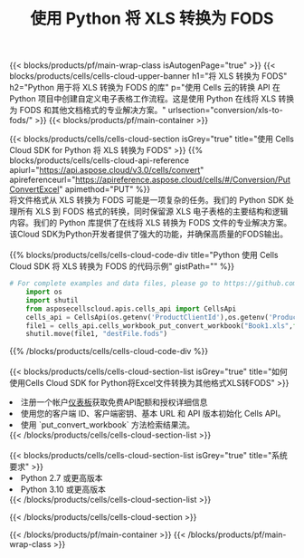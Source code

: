 ﻿---
title: 使用 Python 将 XLS 转换为 FODS
description: 利用Python的Aspose.Cells Cloud SDK将XLS格式文件转换为FODS格式文件。
---
{{< blocks/products/pf/main-wrap-class isAutogenPage="true" >}}
{{< blocks/products/cells/cells-cloud-upper-banner h1="将 XLS 转换为 FODS" h2="Python 用于将 XLS 转换为 FODS 的库" p="使用 Cells 云的转换 API 在 Python 项目中创建自定义电子表格工作流程。这是使用 Python 在线将 XLS 转换为 FODS 和其他文档格式的专业解决方案。" urlsection="conversion/xls-to-fods/" >}}
{{< blocks/products/pf/main-container >}}

{{< blocks/products/cells/cells-cloud-section isGrey="true" title="使用 Cells Cloud SDK for Python 将 XLS 转换为 FODS" >}}
{{% blocks/products/cells/cells-cloud-api-reference apiurl="https://api.aspose.cloud/v3.0/cells/convert" apireferenceurl="https://apireference.aspose.cloud/cells/#/Conversion/PutConvertExcel" apimethod="PUT" %}}
<br/>
将文件格式从 XLS 转换为 FODS 可能是一项复杂的任务。我们的 Python SDK 处理所有 XLS 到 FODS 格式的转换，同时保留源 XLS 电子表格的主要结构和逻辑内容。我们的 Python 库提供了在线将 XLS 转换为 FODS 文件的专业解决方案。该Cloud SDK为Python开发者提供了强大的功能，并确保高质量的FODS输出。
<br/>
<br/>
{{% blocks/products/cells/cells-cloud-code-div title="Python 使用 Cells Cloud SDK 将 XLS 转换为 FODS 的代码示例" gistPath="" %}}
 
```python
# For complete examples and data files, please go to https://github.com/aspose-cells-cloud/aspose-cells-cloud-python/
    import os
    import shutil
    from asposecellscloud.apis.cells_api import CellsApi
    cells_api = CellsApi(os.getenv('ProductClientId'),os.getenv('ProductClientSecret'))
    file1 = cells_api.cells_workbook_put_convert_workbook("Book1.xls",format="fods")
    shutil.move(file1, "destFile.fods")     
```
 
{{% /blocks/products/cells/cells-cloud-code-div %}}
<br/>
<br/>
{{< blocks/products/cells/cells-cloud-section-list isGrey="true" title="如何使用Cells Cloud SDK for Python将Excel文件转换为其他格式XLS转FODS" >}}
<li>注册一个帐户<a href="https://dashboard.aspose.cloud/">仪表板</a>获取免费API配额和授权详细信息</li>
<li>使用您的客户端 ID、客户端密钥、基本 URL 和 API 版本初始化 Cells API。</li>
<li>使用 `put_convert_workbook` 方法检索结果流。</li>
{{< /blocks/products/cells/cells-cloud-section-list >}}
<br/>
<br/>
{{< blocks/products/cells/cells-cloud-section-list isGrey="true" title="系统要求" >}}
<li>Python 2.7 或更高版本</li>
<li>Python 3.10 或更高版本</li>
{{< /blocks/products/cells/cells-cloud-section-list >}}

{{< /blocks/products/cells/cells-cloud-section >}}

{{< /blocks/products/pf/main-container >}}
{{< /blocks/products/pf/main-wrap-class >}}
